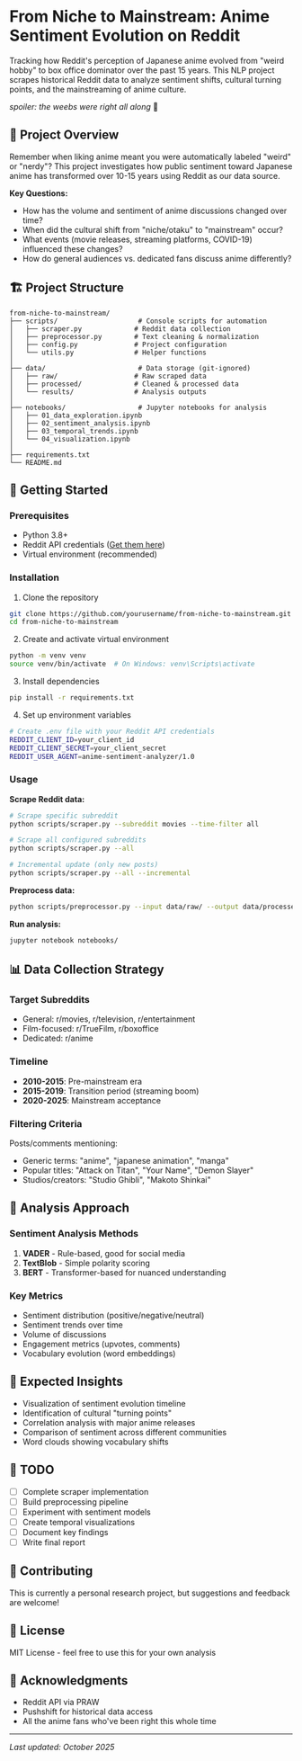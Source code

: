 # From Niche to Mainstream: Anime Sentiment Evolution on Reddit

Tracking how Reddit's perception of Japanese anime evolved from "weird hobby" to box office dominator over the past 15 years. This NLP project scrapes historical Reddit data to analyze sentiment shifts, cultural turning points, and the mainstreaming of anime culture.

*spoiler: the weebs were right all along* 🎌

## 🎯 Project Overview

Remember when liking anime meant you were automatically labeled "weird" or "nerdy"? This project investigates how public sentiment toward Japanese anime has transformed over 10-15 years using Reddit as our data source.

**Key Questions:**
- How has the volume and sentiment of anime discussions changed over time?
- When did the cultural shift from "niche/otaku" to "mainstream" occur?
- What events (movie releases, streaming platforms, COVID-19) influenced these changes?
- How do general audiences vs. dedicated fans discuss anime differently?

## 🏗️ Project Structure

```
from-niche-to-mainstream/
├── scripts/                    # Console scripts for automation
│   ├── scraper.py             # Reddit data collection
│   ├── preprocessor.py        # Text cleaning & normalization
│   ├── config.py              # Project configuration
│   └── utils.py               # Helper functions
│
├── data/                       # Data storage (git-ignored)
│   ├── raw/                   # Raw scraped data
│   ├── processed/             # Cleaned & processed data
│   └── results/               # Analysis outputs
│
├── notebooks/                  # Jupyter notebooks for analysis
│   ├── 01_data_exploration.ipynb
│   ├── 02_sentiment_analysis.ipynb
│   ├── 03_temporal_trends.ipynb
│   └── 04_visualization.ipynb
│
├── requirements.txt
└── README.md
```

## 🚀 Getting Started

### Prerequisites

- Python 3.8+
- Reddit API credentials ([Get them here](https://www.reddit.com/prefs/apps))
- Virtual environment (recommended)

### Installation

1. Clone the repository
```bash
git clone https://github.com/yourusername/from-niche-to-mainstream.git
cd from-niche-to-mainstream
```

2. Create and activate virtual environment
```bash
python -m venv venv
source venv/bin/activate  # On Windows: venv\Scripts\activate
```

3. Install dependencies
```bash
pip install -r requirements.txt
```

4. Set up environment variables
```bash
# Create .env file with your Reddit API credentials
REDDIT_CLIENT_ID=your_client_id
REDDIT_CLIENT_SECRET=your_client_secret
REDDIT_USER_AGENT=anime-sentiment-analyzer/1.0
```

### Usage

**Scrape Reddit data:**
```bash
# Scrape specific subreddit
python scripts/scraper.py --subreddit movies --time-filter all

# Scrape all configured subreddits
python scripts/scraper.py --all

# Incremental update (only new posts)
python scripts/scraper.py --all --incremental
```

**Preprocess data:**
```bash
python scripts/preprocessor.py --input data/raw/ --output data/processed/
```

**Run analysis:**
```bash
jupyter notebook notebooks/
```

## 📊 Data Collection Strategy

### Target Subreddits
- General: r/movies, r/television, r/entertainment
- Film-focused: r/TrueFilm, r/boxoffice
- Dedicated: r/anime

### Timeline
- **2010-2015**: Pre-mainstream era
- **2015-2019**: Transition period (streaming boom)
- **2020-2025**: Mainstream acceptance

### Filtering Criteria
Posts/comments mentioning:
- Generic terms: "anime", "japanese animation", "manga"
- Popular titles: "Attack on Titan", "Your Name", "Demon Slayer"
- Studios/creators: "Studio Ghibli", "Makoto Shinkai"

## 🔬 Analysis Approach

### Sentiment Analysis Methods
1. **VADER** - Rule-based, good for social media
2. **TextBlob** - Simple polarity scoring
3. **BERT** - Transformer-based for nuanced understanding

### Key Metrics
- Sentiment distribution (positive/negative/neutral)
- Sentiment trends over time
- Volume of discussions
- Engagement metrics (upvotes, comments)
- Vocabulary evolution (word embeddings)

## 🎨 Expected Insights

- Visualization of sentiment evolution timeline
- Identification of cultural "turning points"
- Correlation analysis with major anime releases
- Comparison of sentiment across different communities
- Word clouds showing vocabulary shifts

## 📝 TODO

- [ ] Complete scraper implementation
- [ ] Build preprocessing pipeline
- [ ] Experiment with sentiment models
- [ ] Create temporal visualizations
- [ ] Document key findings
- [ ] Write final report

## 🤝 Contributing

This is currently a personal research project, but suggestions and feedback are welcome!

## 📄 License

MIT License - feel free to use this for your own analysis

## 🙏 Acknowledgments

- Reddit API via PRAW
- Pushshift for historical data access
- All the anime fans who've been right this whole time

---

*Last updated: October 2025*